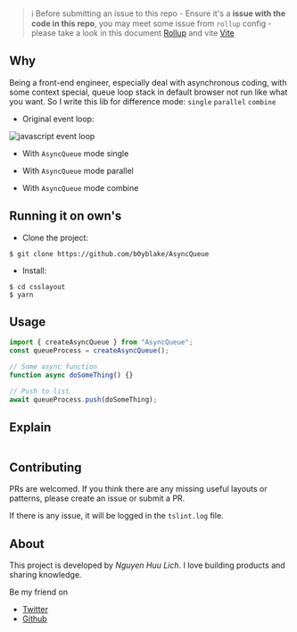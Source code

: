 > ℹ️
Before submitting an issue to this repo - Ensure it's a **issue with the code in this repo**, you may meet some issue from `rollup` config - please take a look in this document [Rollup](https://rollupjs.org/guide/en/) and vite [Vite](https://vitejs.dev/guide/)

## Why
Being a front-end engineer, especially deal with asynchronous coding, with some context special, queue loop stack in default browser not run like what you want.
So I write this lib for difference mode: `single` `parallel` `combine`

- Original event loop: 
<img src="https://i.ibb.co/nbQc6sk/Javascript-event-loop.png" alt="javascript event loop">

- With `AsyncQueue` mode single


- With `AsyncQueue` mode parallel

- With `AsyncQueue` mode combine


## Running it on own's

-   Clone the project:

```shell
$ git clone https://github.com/b0yblake/AsyncQueue
```

-   Install:

```shell
$ cd csslayout
$ yarn
```

## Usage

```javascript
import { createAsyncQueue } from "AsyncQueue";
const queueProcess = createAsyncQueue();

// Some async function
function async doSomeThing() {}

// Push to list
await queueProcess.push(doSomeThing);
```

## Explain

```javascript
```

## Contributing

PRs are welcomed. If you think there are any missing useful layouts or patterns, please create an issue or submit a PR.

If there is any issue, it will be logged in the `tslint.log` file.

## About

This project is developed by _Nguyen Huu Lich_. I love building products and sharing knowledge.

Be my friend on

-   [Twitter](https://twitter.com/lichhuuhuu)
-   [Github](https://github.com/b0yblake)

